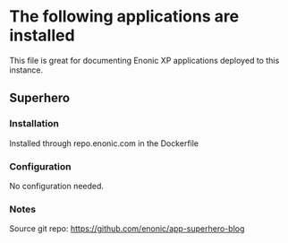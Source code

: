 # The following applications are installed
This file is great for documenting Enonic XP applications deployed to this instance.

## Superhero

### Installation
Installed through repo.enonic.com in the Dockerfile

### Configuration
No configuration needed.

### Notes
Source git repo: https://github.com/enonic/app-superhero-blog
